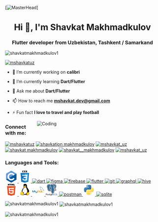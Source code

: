 [![MasterHead](https://hackernoon.com/hn-images/1*ck6cRbbe3uaelEG2JPsIMw.gif)]


<h1 align="center">Hi 👋, I'm Shavkat Makhmadkulov</h1>
<h3 align="center">Flutter developer from Uzbekistan, Tashkent / Samarkand</h3>

<p align="left"> <img src="https://komarev.com/ghpvc/?username=shavkatmakhmadkulov1&label=Profile%20views&color=0e75b6&style=flat" alt="shavkatmakhmadkulov1" /> </p>

<p align="left"> <a href="https://twitter.com/mshavkatuz" target="blank"><img src="https://img.shields.io/twitter/follow/mshavkatuz?logo=twitter&style=for-the-badge" alt="mshavkatuz" /></a> </p>

- 🔭 I’m currently working on **calibri**

- 🌱 I’m currently learning **Dart/Flutter**

- 💬 Ask me about **Dart/Flutter**

- 📫 How to reach me **mshavkat.dev@gmail.com**

- ⚡ Fun fact **I love to travel and play football**

<img align="right" alt="Coding" width="400" src="https://cdn.dribbble.com/users/1162077/screenshots/3848914/programmer.gif">

<h3 align="left">Connect with me:</h3>
<p align="left">
<a href="https://twitter.com/mshavkatuz" target="blank"><img align="center" src="https://raw.githubusercontent.com/rahuldkjain/github-profile-readme-generator/master/src/images/icons/Social/twitter.svg" alt="mshavkatuz" height="30" width="40" /></a>
<a href="https://linkedin.com/in/shavkatjon makhmadkulov" target="blank"><img align="center" src="https://raw.githubusercontent.com/rahuldkjain/github-profile-readme-generator/master/src/images/icons/Social/linked-in-alt.svg" alt="shavkatjon makhmadkulov" height="30" width="40" /></a>
<a href="https://stackoverflow.com/users/mshavkat_uz" target="blank"><img align="center" src="https://raw.githubusercontent.com/rahuldkjain/github-profile-readme-generator/master/src/images/icons/Social/stack-overflow.svg" alt="mshavkat_uz" height="30" width="40" /></a>
<a href="https://fb.com/shavkat makhmadkulov" target="blank"><img align="center" src="https://raw.githubusercontent.com/rahuldkjain/github-profile-readme-generator/master/src/images/icons/Social/facebook.svg" alt="shavkat makhmadkulov" height="30" width="40" /></a>
<a href="https://instagram.com/shavkat__makhmadkulov" target="blank"><img align="center" src="https://raw.githubusercontent.com/rahuldkjain/github-profile-readme-generator/master/src/images/icons/Social/instagram.svg" alt="shavkat__makhmadkulov" height="30" width="40" /></a>
<a href="https://www.leetcode.com/mshavkat_uz" target="blank"><img align="center" src="https://raw.githubusercontent.com/rahuldkjain/github-profile-readme-generator/master/src/images/icons/Social/leet-code.svg" alt="mshavkat_uz" height="30" width="40" /></a>
</p>

<h3 align="left">Languages and Tools:</h3>
<p align="left"> <a href="https://www.cprogramming.com/" target="_blank" rel="noreferrer"> <img src="https://raw.githubusercontent.com/devicons/devicon/master/icons/c/c-original.svg" alt="c" width="40" height="40"/> </a> <a href="https://www.w3schools.com/css/" target="_blank" rel="noreferrer"> <img src="https://raw.githubusercontent.com/devicons/devicon/master/icons/css3/css3-original-wordmark.svg" alt="css3" width="40" height="40"/> </a> <a href="https://dart.dev" target="_blank" rel="noreferrer"> <img src="https://www.vectorlogo.zone/logos/dartlang/dartlang-icon.svg" alt="dart" width="40" height="40"/> </a> <a href="https://www.figma.com/" target="_blank" rel="noreferrer"> <img src="https://www.vectorlogo.zone/logos/figma/figma-icon.svg" alt="figma" width="40" height="40"/> </a> <a href="https://firebase.google.com/" target="_blank" rel="noreferrer"> <img src="https://www.vectorlogo.zone/logos/firebase/firebase-icon.svg" alt="firebase" width="40" height="40"/> </a> <a href="https://flutter.dev" target="_blank" rel="noreferrer"> <img src="https://www.vectorlogo.zone/logos/flutterio/flutterio-icon.svg" alt="flutter" width="40" height="40"/> </a> <a href="https://git-scm.com/" target="_blank" rel="noreferrer"> <img src="https://www.vectorlogo.zone/logos/git-scm/git-scm-icon.svg" alt="git" width="40" height="40"/> </a> <a href="https://graphql.org" target="_blank" rel="noreferrer"> <img src="https://www.vectorlogo.zone/logos/graphql/graphql-icon.svg" alt="graphql" width="40" height="40"/> </a> <a href="https://hive.apache.org/" target="_blank" rel="noreferrer"> <img src="https://www.vectorlogo.zone/logos/apache_hive/apache_hive-icon.svg" alt="hive" width="40" height="40"/> </a> <a href="https://www.w3.org/html/" target="_blank" rel="noreferrer"> <img src="https://raw.githubusercontent.com/devicons/devicon/master/icons/html5/html5-original-wordmark.svg" alt="html5" width="40" height="40"/> </a> <a href="https://www.linux.org/" target="_blank" rel="noreferrer"> <img src="https://raw.githubusercontent.com/devicons/devicon/master/icons/linux/linux-original.svg" alt="linux" width="40" height="40"/> </a> <a href="https://www.mysql.com/" target="_blank" rel="noreferrer"> <img src="https://raw.githubusercontent.com/devicons/devicon/master/icons/mysql/mysql-original-wordmark.svg" alt="mysql" width="40" height="40"/> </a> <a href="https://www.postgresql.org" target="_blank" rel="noreferrer"> <img src="https://raw.githubusercontent.com/devicons/devicon/master/icons/postgresql/postgresql-original-wordmark.svg" alt="postgresql" width="40" height="40"/> </a> <a href="https://postman.com" target="_blank" rel="noreferrer"> <img src="https://www.vectorlogo.zone/logos/getpostman/getpostman-icon.svg" alt="postman" width="40" height="40"/> </a> <a href="https://www.python.org" target="_blank" rel="noreferrer"> <img src="https://raw.githubusercontent.com/devicons/devicon/master/icons/python/python-original.svg" alt="python" width="40" height="40"/> </a> <a href="https://www.sqlite.org/" target="_blank" rel="noreferrer"> <img src="https://www.vectorlogo.zone/logos/sqlite/sqlite-icon.svg" alt="sqlite" width="40" height="40"/> </a> </p>

<p><img align="left" src="https://github-readme-stats.vercel.app/api/top-langs?username=shavkatmakhmadkulov1&show_icons=true&locale=en&layout=compact" alt="shavkatmakhmadkulov1" /></p>

<p>&nbsp;<img align="center" src="https://github-readme-stats.vercel.app/api?username=shavkatmakhmadkulov1&show_icons=true&locale=en" alt="shavkatmakhmadkulov1" /></p>

<p><img align="center" src="https://github-readme-streak-stats.herokuapp.com/?user=shavkatmakhmadkulov1&" alt="shavkatmakhmadkulov1" /></p>
